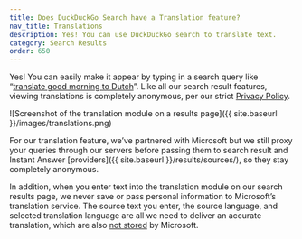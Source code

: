 ```yaml
---
title: Does DuckDuckGo Search have a Translation feature?
nav_title: Translations
description: Yes! You can use DuckDuckGo search to translate text.
category: Search Results
order: 650
---
```


Yes! You can easily make it appear by typing in a search query like “[translate good morning to Dutch](https://duckduckgo.com/?q=translate+good+morning+to+Dutch&t=h_&ia=web)”. Like all our search result features, viewing translations is completely anonymous, per our strict [Privacy Policy](https://duckduckgo.com/privacy).

![Screenshot of the translation module on a results page]({{ site.baseurl }}/images/translations.png)

For our translation feature, we’ve partnered with Microsoft but we still proxy your queries through our servers before passing them to search result and Instant Answer [providers]({{ site.baseurl }}/results/sources/), so they stay completely anonymous.

In addition, when you enter text into the translation module on our search results page, we never save or pass personal information to Microsoft’s translation service. The source text you enter, the source language, and selected translation language are all we need to deliver an accurate translation, which are also [not stored](https://www.microsoft.com/en-us/translator/business/notrace/#no-trace) by Microsoft.
